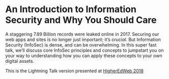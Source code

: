 # An Introduction to Information Security and Why You Should Care

A staggering 7.89 Billion records were leaked online in 2017. Securing our web apps and 
sites is no longer just important; it’s *crucial*. But Information Security (InfoSec) is 
dense, and can be overwhelming.  In this super fast talk, we’ll discuss core InfoSec 
principles and concepts to jumpstart you on your way to understanding how you can apply 
these concepts to your own digital assets.

This is the Lightning Talk version presented at [HigherEdWeb 2018](https://2018.highedweb.org/) 